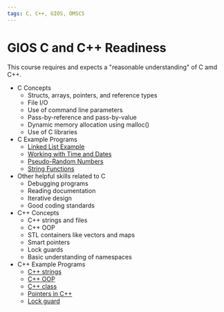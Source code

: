 ```yaml
---
tags: C, C++, GIOS, OMSCS
---
```


# GIOS C and C++ Readiness

This course requires and expects a "reasonable understanding" of C amd C++.

- C Concepts
	-   Structs, arrays, pointers, and reference types
	-   File I/O
	-   Use of command line parameters
	-   Pass-by-reference and pass-by-value
	-   Dynamic memory allocation using malloc()
	-   Use of C libraries
- C Example Programs
	- [Linked List Example](http://www.thegeekstuff.com/2012/08/c-linked-list-example/)
	- [Working with Time and Dates](http://www.codingunit.com/c-tutorial-how-to-use-time-and-date-in-c)
	- [Pseudo-Random Numbers](http://www.tutorialspoint.com/c_standard_library/c_function_rand.htm)
	- [String Functions](http://en.wikibooks.org/wiki/A_Little_C_Primer/C_String_Function_Library)
- Other helpful skills related to C
	-   Debugging programs
	-   Reading documentation
	-   Iterative design
	-   Good coding standards
- C++ Concepts
	- C++ strings and files
	- C++ OOP
	- STL containers like vectors and maps
	- Smart pointers
	- Lock guards
	- Basic understanding of namespaces
- C++ Example Programs
	- [C++ strings](https://en.wikibooks.org/wiki/C%2B%2B_Programming/Code/IO/Streams/string)
	- [C++ OOP](https://www.w3schools.com/cpp/cpp_oop.asp)
	- [C++ class](https://en.wikibooks.org/wiki/C%2B%2B_Programming/Classes)
	- [Pointers in C++](https://www.tutorialspoint.com/pointers-smart-pointers-and-shared-pointers-in-cplusplus)
	- [Lock guard](https://en.cppreference.com/w/cpp/thread/lock_guard)

